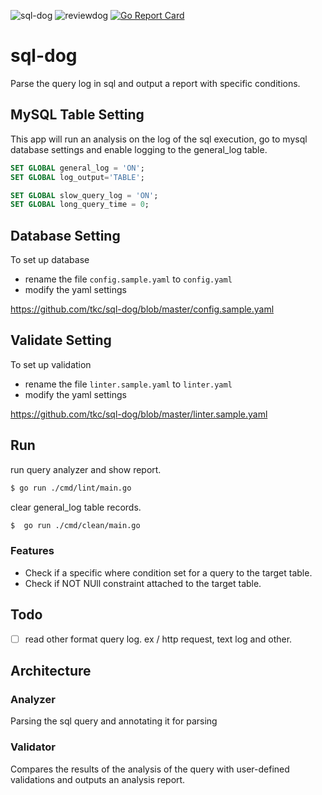 ![sql-dog](https://github.com/tkc/sql-dog/workflows/sql-dog/badge.svg?branch=master)
![reviewdog](https://github.com/tkc/sql-dog/workflows/reviewdog/badge.svg)
[![Go Report Card](https://goreportcard.com/badge/github.com/tkc/sql-dog)](https://goreportcard.com/report/github.com/tkc/sql-dog)

# sql-dog

Parse the query log in sql and output a report with specific conditions.

## MySQL Table Setting

This app will run an analysis on the log of the sql execution, go to mysql database settings and enable logging to the general_log table.

```sql
SET GLOBAL general_log = 'ON';
SET GLOBAL log_output='TABLE';

SET GLOBAL slow_query_log = 'ON';
SET GLOBAL long_query_time = 0;
```

## Database Setting
To set up database 
- rename the file `config.sample.yaml` to `config.yaml`
- modify the yaml settings

https://github.com/tkc/sql-dog/blob/master/config.sample.yaml

## Validate Setting
To set up validation
- rename the file `linter.sample.yaml` to `linter.yaml`
- modify the yaml settings

https://github.com/tkc/sql-dog/blob/master/linter.sample.yaml

## Run

run query analyzer and show report.

```bash
$ go run ./cmd/lint/main.go 
```

clear general_log table records.

```bash
$  go run ./cmd/clean/main.go 
```

### Features

- Check if a specific where condition set for a query to the target table.
- Check if NOT NUll constraint attached to the target table.

## Todo

- [ ] read other format query log. ex / http request, text log and other.

## Architecture

### Analyzer
Parsing the sql query and annotating it for parsing

### Validator
Compares the results of the analysis of the query with user-defined validations and outputs an analysis report.



